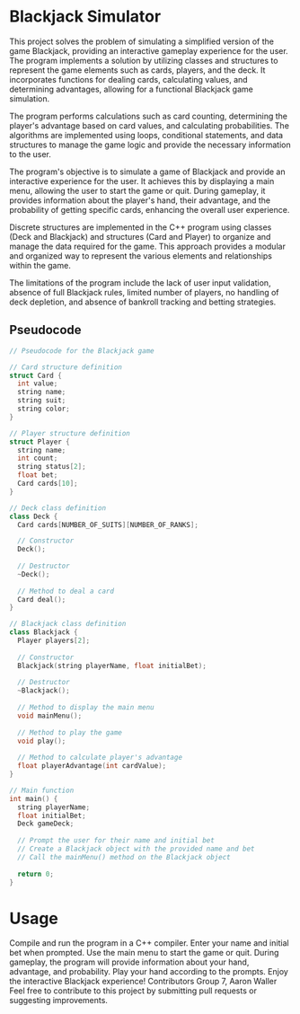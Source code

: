 # Blackjack Simulator

This project solves the problem of simulating a simplified version of the game Blackjack, providing an interactive gameplay experience for the user. The program implements a solution by utilizing classes and structures to represent the game elements such as cards, players, and the deck. It incorporates functions for dealing cards, calculating values, and determining advantages, allowing for a functional Blackjack game simulation.

The program performs calculations such as card counting, determining the player's advantage based on card values, and calculating probabilities. The algorithms are implemented using loops, conditional statements, and data structures to manage the game logic and provide the necessary information to the user.

The program's objective is to simulate a game of Blackjack and provide an interactive experience for the user. It achieves this by displaying a main menu, allowing the user to start the game or quit. During gameplay, it provides information about the player's hand, their advantage, and the probability of getting specific cards, enhancing the overall user experience.

Discrete structures are implemented in the C++ program using classes (Deck and Blackjack) and structures (Card and Player) to organize and manage the data required for the game. This approach provides a modular and organized way to represent the various elements and relationships within the game.

The limitations of the program include the lack of user input validation, absence of full Blackjack rules, limited number of players, no handling of deck depletion, and absence of bankroll tracking and betting strategies.

## Pseudocode

```cpp
// Pseudocode for the Blackjack game

// Card structure definition
struct Card {
  int value;
  string name;
  string suit;
  string color;
}

// Player structure definition
struct Player {
  string name;
  int count;
  string status[2];
  float bet;
  Card cards[10];
}

// Deck class definition
class Deck {
  Card cards[NUMBER_OF_SUITS][NUMBER_OF_RANKS];

  // Constructor
  Deck();
  
  // Destructor
  ~Deck();
  
  // Method to deal a card
  Card deal();
}

// Blackjack class definition
class Blackjack {
  Player players[2];
  
  // Constructor
  Blackjack(string playerName, float initialBet);
  
  // Destructor
  ~Blackjack();
  
  // Method to display the main menu
  void mainMenu();
  
  // Method to play the game
  void play();
  
  // Method to calculate player's advantage
  float playerAdvantage(int cardValue);
}

// Main function
int main() {
  string playerName;
  float initialBet;
  Deck gameDeck;
  
  // Prompt the user for their name and initial bet
  // Create a Blackjack object with the provided name and bet
  // Call the mainMenu() method on the Blackjack object
  
  return 0;
}
```
# Usage
Compile and run the program in a C++ compiler.
Enter your name and initial bet when prompted.
Use the main menu to start the game or quit.
During gameplay, the program will provide information about your hand, advantage, and probability.
Play your hand according to the prompts.
Enjoy the interactive Blackjack experience!
Contributors
Group 7, Aaron Waller
Feel free to contribute to this project by submitting pull requests or suggesting improvements.

